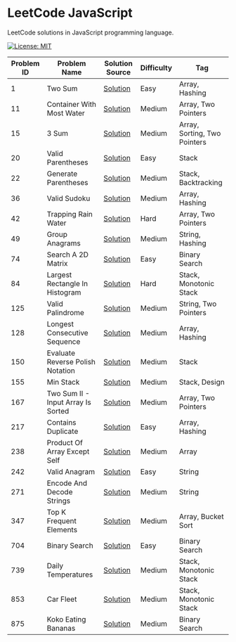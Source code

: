 # LeetCode JavaScript

LeetCode solutions in JavaScript programming language.

[![License: MIT](https://img.shields.io/badge/License-MIT-yellow.svg)](https://github.com/anirudhology/leetcode-javascript/blob/main/LICENSE)

| Problem ID | Problem Name                       | Solution Source                                           | Difficulty | Tag                          |
| ---------- | ---------------------------------- | --------------------------------------------------------- | ---------- | ---------------------------- |
| 1          | Two Sum                            | [Solution](src/array/two_sum.js)                          | Easy       | Array, Hashing               |
| 11         | Container With Most Water          | [Solution](src/array/container_with_most_water.js)        | Medium     | Array, Two Pointers          |
| 15         | 3 Sum                              | [Solution](src/array/three_sum.js)                        | Medium     | Array, Sorting, Two Pointers |
| 20         | Valid Parentheses                  | [Solution](src/stack/valid_parentheses.js)                | Easy       | Stack                        |
| 22         | Generate Parentheses               | [Solution](src/stack/generate_parentheses.js)             | Medium     | Stack, Backtracking          |
| 36         | Valid Sudoku                       | [Solution](src/array/valid_sudoku.js)                     | Medium     | Array, Hashing               |
| 42         | Trapping Rain Water                | [Solution](src/array/trapping_rain_water.js)              | Hard       | Array, Two Pointers          |
| 49         | Group Anagrams                     | [Solution](src/string/group_anagrams.js)                  | Medium     | String, Hashing              |
| 74         | Search A 2D Matrix                 | [Solution](src/binary_search/search_a_2d_matrix.js)       | Easy       | Binary Search                |
| 84         | Largest Rectangle In Histogram     | [Solution](src/stack/largest_rectangle_in_histogram.js)   | Hard       | Stack, Monotonic Stack       |
| 125        | Valid Palindrome                   | [Solution](src/string/valid_palindrome.js)                | Medium     | String, Two Pointers         |
| 128        | Longest Consecutive Sequence       | [Solution](src/array/longest_consecutive_sequence.js)     | Medium     | Array, Hashing               |
| 150        | Evaluate Reverse Polish Notation   | [Solution](src/stack/evaluate_reverse_polish_notation.js) | Medium     | Stack                        |
| 155        | Min Stack                          | [Solution](src/stack/min_stack.js)                        | Medium     | Stack, Design                |
| 167        | Two Sum II - Input Array Is Sorted | [Solution](src/array/two_sum_ii_input_array_is_sorted.js) | Medium     | Array, Two Pointers          |
| 217        | Contains Duplicate                 | [Solution](src/array/contains_duplicate.js)               | Easy       | Array, Hashing               |
| 238        | Product Of Array Except Self       | [Solution](src/array/product_of_array_except_self.js)     | Medium     | Array                        |
| 242        | Valid Anagram                      | [Solution](src/string/valid_anagram.js)                   | Easy       | String                       |
| 271        | Encode And Decode Strings          | [Solution](src/string/encode_and_decode_strings.js)       | Medium     | String                       |
| 347        | Top K Frequent Elements            | [Solution](src/array/top_k_frequent_elements.js)          | Medium     | Array, Bucket Sort           |
| 704        | Binary Search                      | [Solution](src/binary_search/binary_search.js)            | Easy       | Binary Search                |
| 739        | Daily Temperatures                 | [Solution](src/stack/daily_temperatures.js)               | Medium     | Stack, Monotonic Stack       |
| 853        | Car Fleet                          | [Solution](src/stack/car_fleet.js)                        | Medium     | Stack, Monotonic Stack       |
| 875        | Koko Eating Bananas                | [Solution](src/binary_search/koko_eating_bananas.js)      | Medium     | Binary Search                |